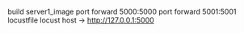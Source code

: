 build server1_image
port forward 5000:5000
port forward 5001:5001
locustfile
locust host -> http://127.0.0.1:5000